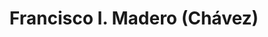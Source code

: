 ---
title: Francisco I. Madero (Chávez)
url: /francisco-i-madero-chavez/
latitude: 25.774
longitude: -103.272
---